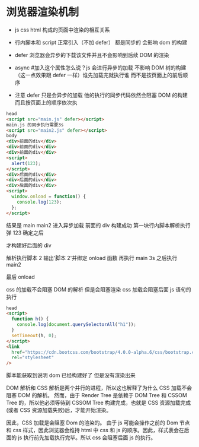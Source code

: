 # 浏览器渲染机制

- js css html 构成的页面中渲染的相互关系

- 行内脚本和 script 正常引入（不加 defer） 都是同步的 会影响 dom 的构建

- defer 浏览器会异步的下载该文件并且不会影响到后续 DOM 的渲染

- async #加入这个属性怎么说？js 会进行异步的加载 不影响 DOM 树的构建（这一点效果跟 defer 一样）谁先加载完就执行谁 而不是按页面上的前后顺序

- 注意 defer 只是会异步的加载 他的执行的同步代码依然会阻塞 DOM 的构建 而且按页面上的顺序依次执

```html
head
<script src="main.js" defer></script>
main.js 的同步执行需要3s
<script src="main2.js" defer></script>
body
<div>前面的div</div>
<div>前面的div</div>
<div>前面的div</div>
<script>
  alert(123);
</script>
<div>后面的div</div>
<div>后面的div</div>
<div>后面的div</div>
<script>
  window.onload = function() {
    console.log(123);
  };
</script>
```

结果是 main main2 进入异步加载 前面的 div 构建成功 第一块行内脚本解析执行 弹 123 确定之后

才构建好后面的 div

解析执行脚本 2 输出'脚本 2'并绑定 onload 函数 再执行 main 3s 之后执行 main2

最后 onload

css 的加载不会阻塞 DOM 的解析 但是会阻塞渲染 css 加载会阻塞后面 js 语句的执行

```html
head
<script>
  function h() {
    console.log(document.querySelectorAll("h1"));
  }
  setTimeout(h, 0);
</script>
<link
  href="https://cdn.bootcss.com/bootstrap/4.0.0-alpha.6/css/bootstrap.css?v=1"
  rel="stylesheet"
/>
```

脚本能获取到说明 dom 已经构建好了 但是没有渲染出来

DOM 解析和 CSS 解析是两个并行的进程，所以这也解释了为什么 CSS 加载不会阻塞 DOM 的解析。
然而，由于 Render Tree 是依赖于 DOM Tree 和 CSSOM Tree 的，所以他必须等待到 CSSOM Tree 构建完成，也就是 CSS 资源加载完成(或者 CSS 资源加载失败)后，才能开始渲染。

因此，CSS 加载是会阻塞 Dom 的渲染的。
由于 js 可能会操作之前的 Dom 节点和 css 样式，因此浏览器会维持 html 中 css 和 js 的顺序。因此，样式表会在后面的 js 执行前先加载执行完毕。所以 css 会阻塞后面 js 的执行。
